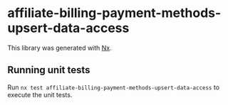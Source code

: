 # affiliate-billing-payment-methods-upsert-data-access

This library was generated with [Nx](https://nx.dev).

## Running unit tests

Run `nx test affiliate-billing-payment-methods-upsert-data-access` to execute the unit tests.

